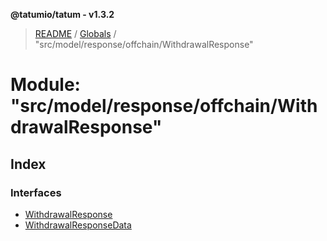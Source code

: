 **@tatumio/tatum - v1.3.2**

> [README](../README.md) / [Globals](../globals.md) / "src/model/response/offchain/WithdrawalResponse"

# Module: "src/model/response/offchain/WithdrawalResponse"

## Index

### Interfaces

* [WithdrawalResponse](../interfaces/_src_model_response_offchain_withdrawalresponse_.withdrawalresponse.md)
* [WithdrawalResponseData](../interfaces/_src_model_response_offchain_withdrawalresponse_.withdrawalresponsedata.md)
